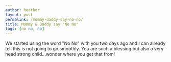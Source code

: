 ```yaml
---
author: heather
layout: post
permalink: /mommy-daddy-say-no-no/
title: Mommy & Daddy say "No No"
tags: [no no, no]
---
```


We started using the word "No No" with you two days ago and I can already tell this is not going to go smoothly. You are such a blessing but also a very head strong child...wonder where you get that from!  

